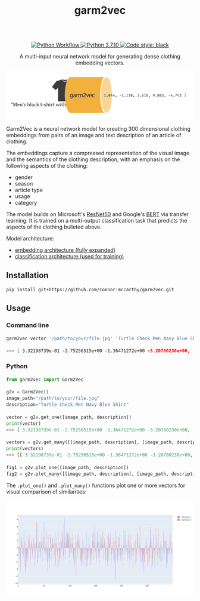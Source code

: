 <div align="center">
  <h1>garm2vec</h1>
  <br><br/>
<p align="center">

<a href="https://github.com/connor-mccarthy/<repo-name>/workflows/Python%20Workflow/badge.svg">
    <img src="https://github.com/connor-mccarthy/<repo-name>/workflows/Python%20Workflow/badge.svg" alt="Python Workflow" />
</a>
<a href="https://img.shields.io/badge/python-3.7.10-blue.svg">
    <img src="https://img.shields.io/badge/python-3.7.10-blue.svg" alt="Python 3.7.10" />
</a>
<a href="https://img.shields.io/badge/code%20style-black-000000.svg">
    <img src="https://img.shields.io/badge/code%20style-black-000000.svg" alt="Code style: black" >
</a>
<p>A multi-input neural network model for generating dense clothing embedding vectors.</p>
</div>

![garm_to_vec_image](garm_to_vec_image_white.png)

Garm2Vec is a neural network model for creating 300 dimensional clothing embeddings from pairs of an image and text description of an article of clothing.

The embeddings capture a compressed representation of the visual image and the semantics of the clothing description, with an emphasis on the following aspects of the clothing:
* gender
* season
* article type
* usage
* category

The model builds on Microsoft's [ResNet50](https://arxiv.org/abs/1512.03385) and Google's [BERT](https://arxiv.org/abs/1810.04805v2) via transfer learning. It is trained on a multi-output classification task that predicts the aspects of the clothing bulleted above.

Model architecture:
* [embedding architecture (fully expanded)](./embedding_architecture.png)
* [classification architecture (used for training)](./full_classification_architecture.png)
## Installation
```sh
pip install git+https://github.com/connor-mccarthy/garm2vec.git
```

## Usage
### Command line
```sh
garm2vec vector '/path/to/your/file.jpg' 'Turtle Check Men Navy Blue Shirt'

>>> [ 3.32198739e-01 -2.75256515e+00 -1.36471272e+00 -3.20780230e+00, ...]
```

### Python
```python
from garm2vec import Garm2Vec

g2v = Garm2Vec()
image_path="/path/to/your/file.jpg"
description="Turtle Check Men Navy Blue Shirt"

vector = g2v.get_one([image_path, description])
print(vector)
>>> [ 3.32198739e-01 -2.75256515e+00 -1.36471272e+00 -3.20780230e+00, ...]

vectors = g2v.get_many([[image_path, description], [image_path, description]])
print(vectors)
>>> [[ 3.32198739e-01 -2.75256515e+00 -1.36471272e+00 -3.20780230e+00, ...]

fig1 = g2v.plot_one([image_path, description])
fig2 = g2v.plot_many([[image_path, description], [image_path, description]])
```

The `.plot_one()` and `.plot_many()` functions plot one or more vectors for visual comparison of similarities:

![comparison_plot](comparison_plot.png)